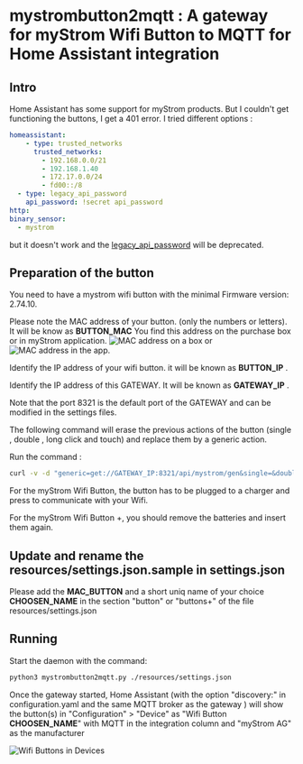 # mystrombutton2mqtt : A gateway for myStrom Wifi Button to MQTT for Home Assistant integration

## Intro

Home Assistant has some support for myStrom products. But I couldn't get functioning the buttons, I get a 401 error. I tried different options :
``` yaml
homeassistant:
    - type: trusted_networks
      trusted_networks:
        - 192.168.0.0/21
        - 192.168.1.40
        - 172.17.0.0/24
        - fd00::/8
  - type: legacy_api_password
    api_password: !secret api_password
http:
binary_sensor:
  - mystrom
```
but it doesn't work and the [legacy_api_password](https://www.home-assistant.io/docs/authentication/providers/#legacy-api-password) will be deprecated.

## Preparation of the button

You need to have a mystrom wifi button with the minimal Firmware version: 2.74.10.

Please note the MAC address of your button. (only the numbers or letters). It will be know as __BUTTON_MAC__
You find this address on the purchase box or in myStrom application.
![MAC address on a box](https://raw.githubusercontent.com/djax666/mystrombutton2mqtt/master/static/macaddress_box.jpg) or 
![MAC address in the app.](https://raw.githubusercontent.com/djax666/mystrombutton2mqtt/master/static/macaddress_android.jpg)

Identify the IP address of your wifi button. it will be known as __BUTTON_IP__ .

Identify the IP address of this GATEWAY. It will be known as __GATEWAY_IP__ .

Note that the port 8321 is the default port of the GATEWAY and can be modified in the settings files.

The following command will erase the previous actions of the button (single , double , long click and touch) and replace them by a generic action.

Run the command :
``` bash
curl -v -d "generic=get://GATEWAY_IP:8321/api/mystrom/gen&single=&double=&long=&touch=" http://BUTTON_IP/api/v1/device/BUTTON_MAC
```

For the myStrom Wifi Button, the button has to be plugged to a charger and press to communicate with your Wifi.

For the myStrom Wifi Button +, you should remove the batteries and insert them again.

## Update and rename the resources/settings.json.sample in settings.json

Please add the __MAC_BUTTON__ and a short uniq name of your choice __CHOOSEN_NAME__ in the section "button" or "buttons+" of the file resources/settings.json

## Running

Start the daemon with the command:
``` bash
python3 mystrombutton2mqtt.py ./resources/settings.json
```
Once the gateway started, Home Assistant (with the option "discovery:" in configuration.yaml and the same MQTT broker as the gateway ) will show the button(s) in "Configuration" > "Device" as "Wifi Button __CHOOSEN_NAME__" with MQTT in the integration column and "myStrom AG" as the manufacturer

![Wifi Buttons in Devices](https://raw.githubusercontent.com/djax666/mystrombutton2mqtt/master/static/devices.png)
